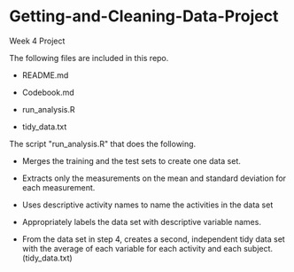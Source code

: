 # Getting-and-Cleaning-Data-Project
Week 4 Project

The following files are included in this repo.

* README.md

* Codebook.md

* run_analysis.R

* tidy_data.txt

The script "run_analysis.R" that does the following.

- Merges the training and the test sets to create one data set.

- Extracts only the measurements on the mean and standard deviation for each measurement.

- Uses descriptive activity names to name the activities in the data set

- Appropriately labels the data set with descriptive variable names.

- From the data set in step 4, creates a second, independent tidy data set with the average of each variable for each activity and each subject. (tidy_data.txt)
